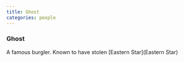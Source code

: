 ```yaml
---
title: Ghost
categories: people
---
```


### Ghost

A famous burgler. Known to have stolen [Eastern Star](Eastern Star)
